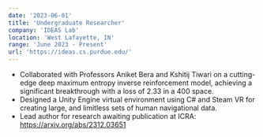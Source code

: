 ```yaml
---
date: '2023-06-01'
title: 'Undergraduate Researcher'
company: 'IDEAS Lab'
location: 'West Lafayette, IN'
range: 'June 2023 - Present'
url: 'https://ideas.cs.purdue.edu/'
---
```


- Collaborated with Professors Aniket Bera and Kshitij Tiwari on a cutting-edge deep maximum entropy inverse reinforcement model, achieving a significant breakthrough with a loss of 2.33 in a 400 space.
- Designed a Unity Engine virtual environment using C\# and Steam VR for creating large, and limitless sets of human navigational data.
- Lead author for research awaiting publication at ICRA: https://arxiv.org/abs/2312.03651

